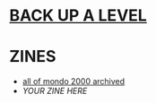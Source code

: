 # [BACK UP A LEVEL](../)

# ZINES

 - [all of mondo 2000 archived](https://anarchivism.org/w/Mondo_2000)
 - *YOUR ZINE HERE*